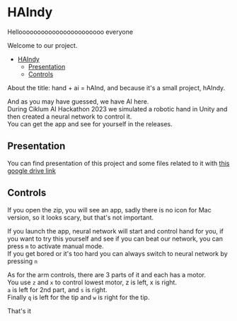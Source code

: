 # HAIndy

Hellooooooooooooooooooooooo everyone

Welcome to our project.

- [HAIndy](#haindy)
  - [Presentation](#presentation)
  - [Controls](#controls)

About the title: hand + ai = hAInd, and because it's a small project, hAIndy.

And as you may have guessed, we have AI here.  
During Ciklum AI Hackathon 2023 we simulated a robotic hand in Unity and then created a neural network to control it.  
You can get the app and see for yourself in the releases.

## Presentation

You can find presentation of this project and some files related to it with [this google drive link](https://drive.google.com/drive/folders/1I09EB5KZcO7o8ZFpHMOrq5J5JT_pOHSB?usp=sharing)

## Controls

If you open the zip, you will see an app, sadly there is no icon for Mac version, so it looks scary, but that's not important.  

If you launch the app, neural network will start and control hand for you, if you want to try this yourself and see if you can beat our network, you can press `m` to activate manual mode.  
If you get bored or it's too hard you can always switch to neural network by pressing `n`

As for the arm controls, there are 3 parts of it and each has a motor.  
You use `z` and `x` to control lowest motor, z is left, x is right.  
`a` is left for 2nd part, and `s` is right.  
Finally `q` is left for the tip and `w` is right for the tip.

That's it
